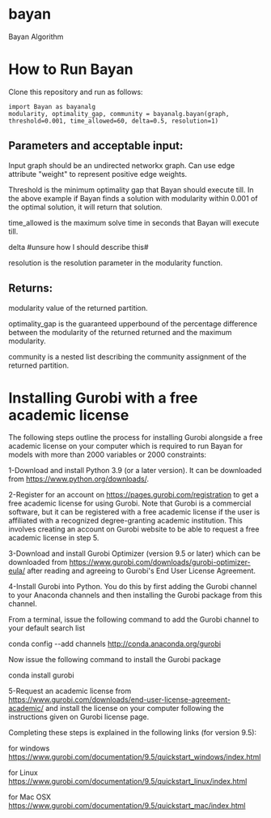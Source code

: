 # bayan
Bayan Algorithm


# How to Run Bayan

Clone this repository and run as follows:

```
import Bayan as bayanalg
modularity, optimality_gap, community = bayanalg.bayan(graph, threshold=0.001, time_allowed=60, delta=0.5, resolution=1)
```
## Parameters and acceptable input:
Input graph should be an undirected networkx graph. Can use edge attribute "weight" to represent positive edge weights.

Threshold is the minimum optimality gap that Bayan should execute till. In the above example if Bayan finds a solution with modularity within 0.001 of the optimal solution, it will return that solution.

time_allowed is the maximum solve time in seconds that Bayan will execute till.

delta #unsure how I should describe this#

resolution is the resolution parameter in the modularity function.

## Returns:
modularity value of the returned partition.

optimality_gap is the guaranteed upperbound of the percentage difference between the modularity of the returned returned and the maximum modularity.

community is a nested list describing the community assignment of the returned partition.

# Installing Gurobi with a free academic license 

The following steps outline the process for installing Gurobi alongside a free academic license on your computer which is required to run Bayan for models with more than 2000 variables or 2000 constraints:

1-Download and install Python 3.9 (or a later version). It can be downloaded from https://www.python.org/downloads/. 

2-Register for an account on https://pages.gurobi.com/registration to get a free academic license for using Gurobi. Note that Gurobi is a commercial software, but it can be registered with a free academic license if the user is affiliated with a recognized degree-granting academic institution. This involves creating an account on Gurobi website to be able to request a free academic license in step 5.

3-Download and install Gurobi Optimizer (version 9.5 or later) which can be downloaded from https://www.gurobi.com/downloads/gurobi-optimizer-eula/ after reading and agreeing to Gurobi's End User License Agreement.

4-Install Gurobi into Python. You do this by first adding the Gurobi channel to your Anaconda channels and then installing the Gurobi package from this channel.

From a terminal, issue the following command to add the Gurobi channel to your default search list

conda config --add channels http://conda.anaconda.org/gurobi

Now issue the following command to install the Gurobi package

conda install gurobi

5-Request an academic license from https://www.gurobi.com/downloads/end-user-license-agreement-academic/ and install the license on your computer following the instructions given on Gurobi license page.

Completing these steps is explained in the following links (for version 9.5):

for windows https://www.gurobi.com/documentation/9.5/quickstart_windows/index.html

for Linux https://www.gurobi.com/documentation/9.5/quickstart_linux/index.html

for Mac OSX https://www.gurobi.com/documentation/9.5/quickstart_mac/index.html

